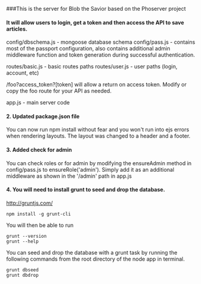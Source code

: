 ###This is the server for Blob the Savior based on the Phoserver project 

#### It will allow users to login, get a token and then access the API to save articles.

config/dbschema.js - mongoose database schema
config/pass.js - contains most of the passport configuration, also contains additional admin middleware function and token generation during successful authentication.

routes/basic.js - basic routes paths
routes/user.js - user paths (login, account, etc)

/foo?access_token?[token] will allow a return on access token.  Modify or copy the foo route for your API as needed.

app.js - main server code

#### 2. Updated package.json file
You can now run npm install without fear and you won't run into ejs errors when rendering layouts.  The layout was changed to a header and a footer.

#### 3. Added check for admin
You can check roles or for admin by modifying the ensureAdmin method in config/pass.js to ensureRole('admin').  Simply add it as an additional middleware as shown in the '/admin' path in app.js

#### 4. You will need to install grunt to seed and drop the database.  

http://gruntjs.com/

```
npm install -g grunt-cli
```

You will then be able to run 

```
grunt --version
grunt --help
```

You can seed and drop the database with a grunt task by running the following commands from the root directory of the node app in terminal.

```
grunt dbseed
grunt dbdrop
```
